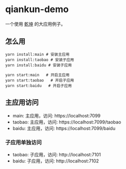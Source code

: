 # qiankun-demo

一个使用 [乾坤](https://qiankun.umijs.org/zh) 的大应用例子。

## 怎么用

```shell
yarn install:main # 安装主应用
yarn install:taobao # 安装子应用
yarn install:baidu # 安装子应用

yarn start:main   # 开启主应用
yarn start:taobao   # 开启子应用
yarn start:baidu   # 开启子应用
```

## 主应用访问

* main: 主应用，访问: https://localhost:7099
* taobao: 主应用，访问: https://localhost:7099/taobao
* baidu: 主应用，访问: https://localhost:7099/baidu
  
### 子应用单独访问

* taobao: 子应用，访问: http://localhost:7101
* baidu: 子应用，访问: http://localhost:7102
